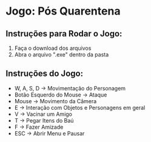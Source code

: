 # Jogo: Pós Quarentena

## Instruções para Rodar o Jogo:
1. Faça o download dos arquivos
2. Abra o arquivo ".exe" dentro da pasta

## Instruções do Jogo:
- W, A, S, D  ->  Movimentação do Personagem
- Botão Esquerdo do Mouse  ->  Ataque
- Mouse  ->  Movimento da Câmera
- E  ->  Interação com Objetos e Personagens em geral
- V  ->  Vacinar um Amigo
- T  ->  Pegar Itens do Baú
- F  ->  Fazer Amizade
- ESC  ->  Abrir Menu e Pausar
